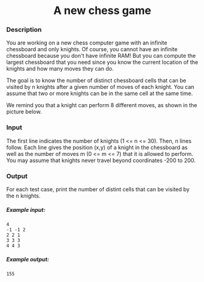 <h1 align="center">A new chess game</h1>

### Description

You are working on a new chess computer game with an infinite chessboard and only knights. Of course, you cannot have an infinite chessboard because you don't have infinite RAM! But you can compute the largest chessboard that you need since you know the current location of the knights and how many moves they can do.

The goal is to know the number of distinct chessboard cells that can be visited by n knights after a given number of moves of each knight. You can assume that two or more knights can be in the same cell at the same time.

We remind you that a knight can perform 8 different moves, as shown in the picture below.

### Input

The first line indicates the number of knights (1 <= n <= 30). Then, n lines follow. Each line gives the position (x,y) of a knight in the chessboard as well as the number of moves m (0 <= m <= 7) that it is allowed to perform. You may assume that knights never travel beyond coordinates -200 to 200.

### Output

For each test case, print the number of distint cells that can be visited by the n knights.

##### Example input:

    4
    -1 -1 2
    2 2 1
    3 3 3
    4 4 3

##### Example output:

    155
